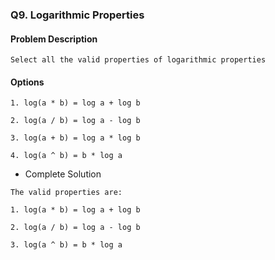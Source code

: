 ### Q9. Logarithmic Properties
#### Problem Description
```text
Select all the valid properties of logarithmic properties
```
#### Options
```text
1. log(a * b) = log a + log b

2. log(a / b) = log a - log b

3. log(a + b) = log a * log b

4. log(a ^ b) = b * log a
```

* Complete Solution
```text
The valid properties are:

1. log(a * b) = log a + log b

2. log(a / b) = log a - log b

3. log(a ^ b) = b * log a
```